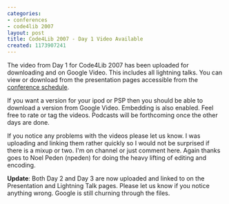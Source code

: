 ```yaml
---
categories:
- conferences
- code4lib 2007
layout: post
title: Code4Lib 2007 - Day 1 Video Available
created: 1173907241
---
```

The video from Day 1 for Code4Lib 2007 has been uploaded for downloading and on Google Video. This includes all lightning talks. You can view or download from the presentation pages accessible from the <a href="http://code4lib.org/conference/2007/schedule">conference schedule</a>.

If you want a version for your ipod or PSP then you should be able to download a version from Google Video. Embedding is also enabled. Feel free to rate or tag the videos. Podcasts will be forthcoming once the other days are done.

If you notice any problems with the videos please let us know. I was uploading and linking them rather quickly so I would not be surprised if there is a mixup or two. I'm on channel or just comment here. Again thanks goes to Noel Peden (npeden) for doing the heavy lifting of editing and encoding.

<b>Update</b>: Both Day 2 and Day 3 are now uploaded and linked to on the Presentation and Lightning Talk pages. Please let us know if you notice anything wrong. Google is still churning through the files.
